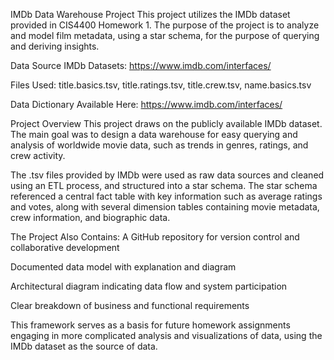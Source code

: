 IMDb Data Warehouse Project
This project utilizes the IMDb dataset provided in CIS4400 Homework 1. The purpose of the project is to analyze and model film metadata, using a star schema, for the purpose of querying and deriving insights.

Data Source
IMDb Datasets: https://www.imdb.com/interfaces/

Files Used: title.basics.tsv, title.ratings.tsv, title.crew.tsv, name.basics.tsv

Data Dictionary
Available Here: https://www.imdb.com/interfaces/

Project Overview
This project draws on the publicly available IMDb dataset. The main goal was to design a data warehouse for easy querying and analysis of worldwide movie data, such as trends in genres, ratings, and crew activity.

The .tsv files provided by IMDb were used as raw data sources and cleaned using an ETL process, and structured into a star schema. The star schema referenced a central fact table with key information such as average ratings and votes, along with several dimension tables containing movie metadata, crew information, and biographic data.

The Project Also Contains:
A GitHub repository for version control and collaborative development

Documented data model with explanation and diagram

Architectural diagram indicating data flow and system participation

Clear breakdown of business and functional requirements

This framework serves as a basis for future homework assignments engaging in more complicated analysis and visualizations of data, using the IMDb dataset as the source of data.

